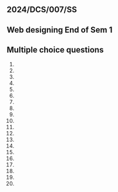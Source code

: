 ##  2024/DCS/007/SS
##  Web designing End of Sem 1
##  Multiple choice questions
1)
2)
3)
4)
5)
6)
7)
8)
9)
10)
11)
12)
13)
14)
15)
16)
17)
18)
19)
20)  
